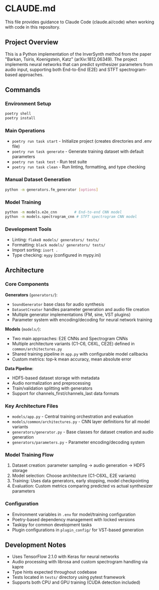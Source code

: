 # CLAUDE.md

This file provides guidance to Claude Code (claude.ai/code) when working with code in this repository.

## Project Overview

This is a Python implementation of the InverSynth method from the paper "Barkan, Tsiris, Koenigstein, Katz" (arXiv:1812.06349). The project implements neural networks that can predict synthesizer parameters from audio input, supporting both End-to-End (E2E) and STFT spectrogram-based approaches.

## Commands

### Environment Setup
```bash
poetry shell
poetry install
```

### Main Operations
- `poetry run task start` - Initialize project (creates directories and .env file)
- `poetry run task generate` - Generate training dataset with default parameters
- `poetry run task test` - Run test suite
- `poetry run task clean` - Run linting, formatting, and type checking

### Manual Dataset Generation
```bash
python -m generators.fm_generator [options]
```

### Model Training
```bash
python -m models.e2e_cnn        # End-to-end CNN model
python -m models.spectrogram_cnn # STFT spectrogram CNN model
```

### Development Tools
- Linting: `flake8 models/ generators/ tests/`
- Formatting: `black models/ generators/ tests/`
- Import sorting: `isort .`
- Type checking: `mypy` (configured in mypy.ini)

## Architecture

### Core Components

**Generators** (`generators/`):
- `SoundGenerator` base class for audio synthesis
- `DatasetCreator` handles parameter generation and audio file creation
- Multiple generator implementations (FM, sine, VST plugins)
- Parameter system with encoding/decoding for neural network training

**Models** (`models/`):
- Two main approaches: E2E CNNs and Spectrogram CNNs
- Multiple architecture variants (C1-C6, C6XL, CE2E) defined in `common/architectures.py`
- Shared training pipeline in `app.py` with configurable model callbacks
- Custom metrics: top-k mean accuracy, mean absolute error

**Data Pipeline**:
- HDF5-based dataset storage with metadata
- Audio normalization and preprocessing
- Train/validation splitting with generators
- Support for channels_first/channels_last data formats

### Key Architecture Files
- `models/app.py` - Central training orchestration and evaluation
- `models/common/architectures.py` - CNN layer definitions for all model variants
- `generators/generator.py` - Base classes for dataset creation and audio generation
- `generators/parameters.py` - Parameter encoding/decoding system

### Model Training Flow
1. Dataset creation: parameter sampling → audio generation → HDF5 storage
2. Model selection: Choose architecture (C1-C6XL, E2E variants)
3. Training: Uses data generators, early stopping, model checkpointing
4. Evaluation: Custom metrics comparing predicted vs actual synthesizer parameters

### Configuration
- Environment variables in `.env` for model/training configuration
- Poetry-based dependency management with locked versions
- Taskipy for common development tasks
- Plugin configurations in `plugin_config/` for VST-based generation

## Development Notes

- Uses TensorFlow 2.1.0 with Keras for neural networks
- Audio processing with librosa and custom spectrogram handling via kapre
- Type hints expected throughout codebase
- Tests located in `tests/` directory using pytest framework
- Supports both CPU and GPU training (CUDA detection included)